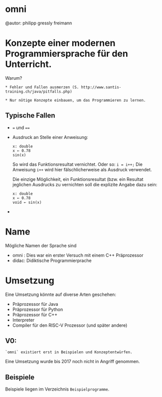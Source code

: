 omni
====

@autor: philipp gressly freimann


Konzepte einer modernen Programmiersprache für den Unterricht.
===
Warum?

	* Fehler und Fallen ausmerzen (S. http://www.santis-training.ch/java/pitfalls.php)

	* Nur nötige Konzepte einbauen, um das Programmieren zu lernen.

Typische Fallen
----
* `=` und `==`
* Ausdruck an Stelle einer Anweisung:
	```
	x: double
	x ← 0.78
	sin(x)
  ``` 
  So wird das Funktionsresultat vernichtet. Oder so:
	`i = i++;` Die Anweisung `i++` wird hier fälschlicherweise als Ausdruck verwendet.

	Die einzige Möglichkeit, ein Funktionsresultat (bzw. ein Resultat jeglichen
	Ausdrucks zu vernichten soll die explizite Angabe dazu sein:
	```
	x: double
	x ← 0.78
	void ← sin(x)
	```
*  

Name
====
Mögliche Namen der Sprache sind

* omni : Dies war ein erster Versuch mit einem C++ Präprozessor
* didac: Didiktische Programmierprache

Umsetzung
====
Eine Umsetzung könnte auf diverse Arten geschehen:

* Präprozessor für Java
* Präprozessor für Python
* Präprozessor für C++
* Interpreter
* Compiler für den RISC-V Prozessor (und später andere)


V0:
--
	`omni` existiert erst in Beispielen und Konzeptentwürfen.
  Eine Umsetzung wurde bis 2017 noch nicht in Angriff genommen.

Beispiele
---------
Beispiele liegen im Verzeichnis `Beispielprogramme`.
